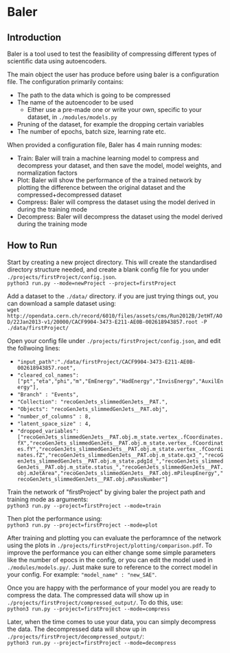 # Baler
## Introduction
Baler is a tool used to test the feasibility of compressing different types of scientific data using autoencoders.

The main object the user has produce before using baler is a configuration file. The configuration primarily contains:
* The path to the data which is going to be compressed
* The name of the autoencoder to be used
  - Either use a pre-made one or write your own, specific to your dataset, in `./modules/models.py`
* Pruning of the dataset, for example the dropping certain variables
* The number of epochs, batch size, learning rate etc.

When provided a configuration file, Baler has 4 main running modes:
* Train: Baler will train a machine learning model to compress and decompress your dataset, and then save the model, model weights, and normalization factors
* Plot: Baler will show the performance of the a trained network by plotting the difference between the original dataset and the compressed+decompressed dataset
* Compress: Baler will compress the dataset using the model derived in during the training mode
* Decompress: Baler will decompress the dataset using the model derived during the training mode

## How to Run
Start by creating a new project directory. This will create the standardised directory structure needed, and create a blank config file for you under `./projects/firstProject/config.json`.\
`python3 run.py --mode=newProject --project=firstProject`

Add a dataset to the `./data/` directory. if you are just trying things out, you can download a sample dataset using:\
`wget http://opendata.cern.ch/record/6010/files/assets/cms/Run2012B/JetHT/AOD/22Jan2013-v1/20000/CACF9904-3473-E211-AE0B-002618943857.root -P ./data/firstProject/`

Open your config file under `./projects/firstProject/config.json`, and edit the follwoing lines:
* `"input_path":"./data/firstProject/CACF9904-3473-E211-AE0B-002618943857.root",`
* `"cleared_col_names":["pt","eta","phi","m","EmEnergy","HadEnergy","InvisEnergy","AuxilEnergy"],`
* `"Branch" : "Events",`
* `"Collection": "recoGenJets_slimmedGenJets__PAT.",`
* `"Objects": "recoGenJets_slimmedGenJets__PAT.obj",`
* `"number_of_columns" : 8,`
* `"latent_space_size" : 4,`
* `"dropped_variables":["recoGenJets_slimmedGenJets__PAT.obj.m_state.vertex_.fCoordinates.fX","recoGenJets_slimmedGenJets__PAT.obj.m_state.vertex_.fCoordinates.fY","recoGenJets_slimmedGenJets__PAT.obj.m_state.vertex_.fCoordinates.fZ","recoGenJets_slimmedGenJets__PAT.obj.m_state.qx3_","recoGenJets_slimmedGenJets__PAT.obj.m_state.pdgId_","recoGenJets_slimmedGenJets__PAT.obj.m_state.status_","recoGenJets_slimmedGenJets__PAT.obj.mJetArea","recoGenJets_slimmedGenJets__PAT.obj.mPileupEnergy","recoGenJets_slimmedGenJets__PAT.obj.mPassNumber"]`

Train the network of "firstProject" by giving baler the project path and training mode as arguments:\
`python3 run.py --project=firstProject --mode=train`

Then plot the performance using:\
`python3 run.py --project=firstProject --mode=plot`

After training and plotting you can evaluate the perforamnce of the network using the plots in `./projects/firstProject/plotting/comparison.pdf`. To improve the performance you can either change some simple parameters like the number of epocs in the config, or you can edit the model used in `./modules/models.py/`. Just make sure to reference to the correct model in your config. For example: `"model_name" : "new_SAE"`.

Once you are happy with the performance of your model you are ready to compress the data. The compressed data will show up in `./projects/firstProject/compressed_output/`. To do this, use:\
`python3 run.py --project=firstProject --mode=compress`

Later, when the time comes to use your data, you can simply decompress the data. The decompressed data will show up in `./projects/firstProject/decompressed_output/`:\
`python3 run.py --project=firstProject --mode=decompress`